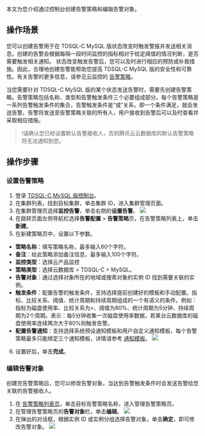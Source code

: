 本文为您介绍通过控制台创建告警策略和编辑告警对象。

## 操作场景
您可以创建告警用于在 TDSQL-C MySQL 版状态改变时触发警报并发送相关消息。创建的告警会根据每隔一段时间监控的指标相对于给定阈值的情况判断，是否需要触发相关通知。
状态改变触发告警后，您可以及时进行相应的预防或补救措施。因此，合理地创建告警能帮助您提高 TDSQL-C MySQL 版的安全性和可靠性。有关告警的更多信息，请参见云监控的 [告警策略](https://cloud.tencent.com/document/product/248/50398)。

当您需要针对 TDSQL-C MySQL 版的某个状态发送告警时，需要先创建告警策略。告警策略包括名称、类型和告警触发条件三个必要组成部分。每个告警策略是一系列告警触发条件的集合，告警触发条件是“或”关系，即一个条件满足，就会发送告警。告警将发送至告警策略关联的所有人，用户接收到告警后可以及时查看并采取相应措施。

>!请确认您已经设置默认告警接收人，否则腾讯云云数据库的默认告警策略将无法通知到您。

## 操作步骤
### 设置告警策略
1. 登录 [TDSQL-C MySQL 版控制台](https://console.cloud.tencent.com/cynosdb)。
2. 在集群列表，找到目标集群，单击集群 ID，进入集群管理页面。
3. 在集群管理页选择**监控告警**，单击右侧的**设置告警**。
![](https://qcloudimg.tencent-cloud.cn/raw/6d1cfc37942bcb3e196d611f62de2429.png)
4. 在跳转页面左侧导航栏选择**告警配置** > **告警策略**页，在告警策略列表上，单击**新建**。
5. 在新建策略页中，设置以下参数。
 - **策略名称**：填写策略名称，最多输入60个字符。
 - **备注**：给此策略添加备注信息，最多输入100个字符。
 - **监控类型**：选择云产品监控
 - **策略类型**：选择云数据库 > TDSQL-C > MySQL。
  - **告警对象**：通过选择对象所在的地域或搜索对象的实例 ID 找到需要关联的实例。
 - **触发条件**：配置告警的触发条件，支持选择提前创建好的模板和手动配置。指标、比较关系、阈值、统计周期和持续周期组成的一个有语义的条件。例如：指标为磁盘使用率、比较关系为>、阈值为80%、统计周期为5分钟、持续周期为2个周期。表示：每5分钟收集一次磁盘使用率数据，若某台云数据库的磁盘使用率连续两次大于80%则触发告警。
 - **配置告警通知**：支持选择系统预设通知模板和用户自定义通知模板，每个告警策略最多只能绑定三个通知模板，详情请参考 [通知模板](https://cloud.tencent.com/document/product/248/50404)。
![](https://main.qcloudimg.com/raw/b0ec4a23593a3f716e516a7bb4c60b04.png)
6. 设置好后，单击**完成**。

### 编辑告警对象
创建完告警策略后，您可以修改告警对象，当达到告警触发条件时会发送告警给您关联的告警接收人。
1. 在 [告警策略列表页](https://console.cloud.tencent.com/monitor/alarm2/policy)，单击目标告警策略名称，进入管理告警策略页。
2. 在管理告警策略页的**告警对象**栏，单击**编辑**。
![](https://qcloudimg.tencent-cloud.cn/raw/a728a35252496036bbe93d39edcd42cb.png)
3. 在弹出的对话框，根据实例 ID 或实例分组选择告警对象，单击**确定**，即可修改告警对象。
![](https://qcloudimg.tencent-cloud.cn/raw/31d034671bce9f07625c01a8d6ac6daa.png)

